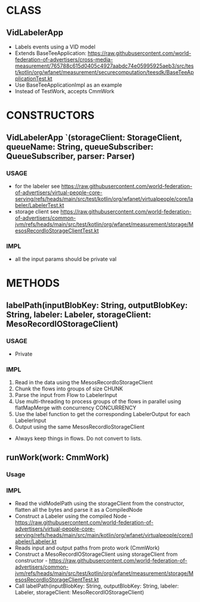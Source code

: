 # CLASS
## VidLabelerApp
* Labels events using a VID model
* Extends BaseTeeApplication: https://raw.githubusercontent.com/world-federation-of-advertisers/cross-media-measurement/765788c615d0405c4927aabdc74e05995925aeb3/src/test/kotlin/org/wfanet/measurement/securecomputation/teesdk/BaseTeeApplicationTest.kt
* Use BaseTeeApplicationImpl as an example
* Instead of TestWork, accepts CmmWork

# CONSTRUCTORS
## VidLabelerApp `(storageClient: StorageClient, queueName: String, queueSubscriber: QueueSubscriber, parser: Parser<CmmWork>)
### USAGE
* for the labeler see https://raw.githubusercontent.com/world-federation-of-advertisers/virtual-people-core-serving/refs/heads/main/src/test/kotlin/org/wfanet/virtualpeople/core/labeler/LabelerTest.kt
* storage client see https://raw.githubusercontent.com/world-federation-of-advertisers/common-jvm/refs/heads/main/src/test/kotlin/org/wfanet/measurement/storage/MesosRecordIoStorageClientTest.kt
### IMPL
* all the input params should be private val

# METHODS
## labelPath(inputBlobKey: String, outputBlobKey: String, labeler: Labeler, storageClient: MesoRecordIOStorageClient)
### USAGE
* Private
### IMPL
1. Read in the data using the MesosRecordIoStorageClient
2. Chunk the flows into groups of size CHUNK
3. Parse the input from Flow<ByteString> to LabelerInput
4. Use multi-threading to process groups of the flows in parallel using flatMapMerge with concurrency CONCURRENCY 
5. Use the label function to get the corresponding LabelerOutput for each LabelerInput
6. Output using the same MesosRecordIoStorageClient
* Always keep things in flows. Do not convert to lists.

## runWork(work: CmmWork)
### Usage
### IMPL
* Read the vidModelPath using the storageClient from the constructor, flatten all the bytes and parse it as a CompiledNode
* Construct a Labeler using the compiled Node - https://raw.githubusercontent.com/world-federation-of-advertisers/virtual-people-core-serving/refs/heads/main/src/main/kotlin/org/wfanet/virtualpeople/core/labeler/Labeler.kt
* Reads input and output paths from proto work (CmmWork)
* Construct a MesoRecordIOStorageClient using storageClient from constructor - https://raw.githubusercontent.com/world-federation-of-advertisers/common-jvm/refs/heads/main/src/test/kotlin/org/wfanet/measurement/storage/MesosRecordIoStorageClientTest.kt
* Call labelPath(inputBlobKey: String, outputBlobKey: String, labeler: Labeler, storageClient: MesoRecordIOStorageClient)
